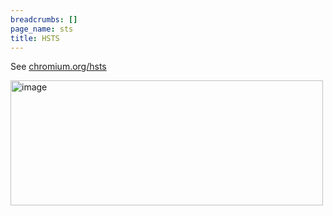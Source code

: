 ```yaml
---
breadcrumbs: []
page_name: sts
title: HSTS
---
```


See [chromium.org/hsts](/hsts/)

<img alt="image"
src="http://www.google.com/chart?chc=sites&cht=d&chdp=sites&chl=%5B%5BGoogle+Gadget'%3D20'f%5Cv'a%5C%3D0'10'%3D499'0'dim'%5Cbox1'b%5CF6F6F6'fC%5CF6F6F6'eC%5C0'sk'%5C%5B%22Page+Redirect%22'%5D'a%5CV%5C%3D12'f%5C%5DV%5Cta%5C%3D10'%3D0'%3D500'%3D197'dim'%5C%3D10'%3D10'%3D500'%3D197'vdim'%5Cbox1'b%5Cva%5CF6F6F6'fC%5CC8C8C8'eC%5C'a%5C%5Do%5CLauto'f%5C&sig=RmVa16ZL_UQQmL8IDyOROP2fErI"
height=200 width=500>